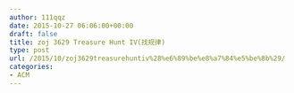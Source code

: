 ```yaml
---
author: 111qqz
date: 2015-10-27 06:06:00+00:00
draft: false
title: zoj 3629 Treasure Hunt IV(找规律)
type: post
url: /2015/10/zoj3629treasurehuntiv%28%e6%89%be%e8%a7%84%e5%be%8b%29/
categories:
- ACM
---
```


